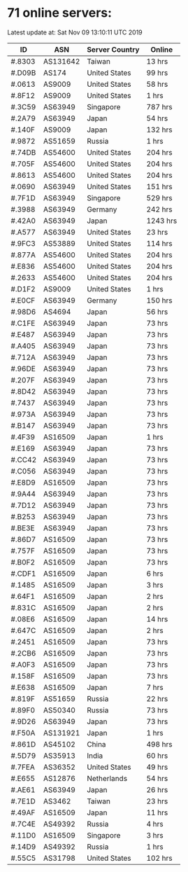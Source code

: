 # 71 online servers:

Latest update at: Sat Nov 09 13:10:11 UTC 2019

| ID | ASN | Server Country | Online |
| -- | --- | -------------- | ------ |
| #.8303 | AS131642 | Taiwan | 13 hrs |
| #.D09B | AS174 | United States | 99 hrs |
| #.0613 | AS9009 | United States | 58 hrs |
| #.8F12 | AS9009 | United States | 1 hrs |
| #.3C59 | AS63949 | Singapore | 787 hrs |
| #.2A79 | AS63949 | Japan | 54 hrs |
| #.140F | AS9009 | Japan | 132 hrs |
| #.9872 | AS51659 | Russia | 1 hrs |
| #.74DB | AS54600 | United States | 204 hrs |
| #.705F | AS54600 | United States | 204 hrs |
| #.8613 | AS54600 | United States | 204 hrs |
| #.0690 | AS63949 | United States | 151 hrs |
| #.7F1D | AS63949 | Singapore | 529 hrs |
| #.3988 | AS63949 | Germany | 242 hrs |
| #.42A0 | AS63949 | Japan | 1243 hrs |
| #.A577 | AS63949 | United States | 23 hrs |
| #.9FC3 | AS53889 | United States | 114 hrs |
| #.877A | AS54600 | United States | 204 hrs |
| #.E836 | AS54600 | United States | 204 hrs |
| #.2633 | AS54600 | United States | 204 hrs |
| #.D1F2 | AS9009 | United States | 1 hrs |
| #.E0CF | AS63949 | Germany | 150 hrs |
| #.98D6 | AS4694 | Japan | 56 hrs |
| #.C1FE | AS63949 | Japan | 73 hrs |
| #.E487 | AS63949 | Japan | 73 hrs |
| #.A405 | AS63949 | Japan | 73 hrs |
| #.712A | AS63949 | Japan | 73 hrs |
| #.96DE | AS63949 | Japan | 73 hrs |
| #.207F | AS63949 | Japan | 73 hrs |
| #.8D42 | AS63949 | Japan | 73 hrs |
| #.7437 | AS63949 | Japan | 73 hrs |
| #.973A | AS63949 | Japan | 73 hrs |
| #.B147 | AS63949 | Japan | 73 hrs |
| #.4F39 | AS16509 | Japan | 1 hrs |
| #.E169 | AS63949 | Japan | 73 hrs |
| #.CC42 | AS63949 | Japan | 73 hrs |
| #.C056 | AS63949 | Japan | 73 hrs |
| #.E8D9 | AS16509 | Japan | 73 hrs |
| #.9A44 | AS63949 | Japan | 73 hrs |
| #.7D12 | AS63949 | Japan | 73 hrs |
| #.B253 | AS63949 | Japan | 73 hrs |
| #.BE3E | AS63949 | Japan | 73 hrs |
| #.86D7 | AS16509 | Japan | 73 hrs |
| #.757F | AS16509 | Japan | 73 hrs |
| #.B0F2 | AS16509 | Japan | 73 hrs |
| #.CDF1 | AS16509 | Japan | 6 hrs |
| #.1485 | AS16509 | Japan | 3 hrs |
| #.64F1 | AS16509 | Japan | 2 hrs |
| #.831C | AS16509 | Japan | 2 hrs |
| #.08E6 | AS16509 | Japan | 14 hrs |
| #.647C | AS16509 | Japan | 2 hrs |
| #.2451 | AS16509 | Japan | 73 hrs |
| #.2CB6 | AS16509 | Japan | 73 hrs |
| #.A0F3 | AS16509 | Japan | 73 hrs |
| #.158F | AS16509 | Japan | 73 hrs |
| #.E638 | AS16509 | Japan | 7 hrs |
| #.819F | AS51659 | Russia | 22 hrs |
| #.89F0 | AS50340 | Russia | 73 hrs |
| #.9D26 | AS63949 | Japan | 73 hrs |
| #.F50A | AS131921 | Japan | 1 hrs |
| #.861D | AS45102 | China | 498 hrs |
| #.5D79 | AS35913 | India | 60 hrs |
| #.7FEA | AS36352 | United States | 49 hrs |
| #.E655 | AS12876 | Netherlands | 54 hrs |
| #.AE61 | AS63949 | Japan | 26 hrs |
| #.7E1D | AS3462 | Taiwan | 23 hrs |
| #.49AF | AS16509 | Japan | 11 hrs |
| #.7C4E | AS49392 | Russia | 4 hrs |
| #.11D0 | AS16509 | Singapore | 3 hrs |
| #.14D9 | AS49392 | Russia | 1 hrs |
| #.55C5 | AS31798 | United States | 102 hrs |

